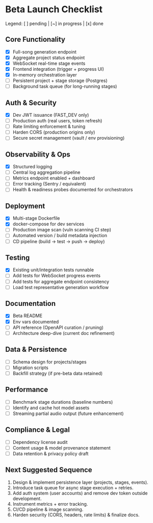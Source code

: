 # Beta Launch Checklist

Legend: [ ] pending | [~] in progress | [x] done

## Core Functionality

- [x] Full-song generation endpoint
- [x] Aggregate project status endpoint
- [x] WebSocket real-time stage events
- [x] Frontend integration (trigger + progress UI)
- [x] In-memory orchestration layer
- [ ] Persistent project + stage storage (Postgres)
- [ ] Background task queue (for long-running stages)

## Auth & Security

- [x] Dev JWT issuance (FAST_DEV only)
- [ ] Production auth (real users, token refresh)
- [ ] Rate limiting enforcement & tuning
- [ ] Harden CORS (production origins only)
- [ ] Secure secret management (vault / env provisioning)

## Observability & Ops

- [x] Structured logging
- [ ] Central log aggregation pipeline
- [ ] Metrics endpoint enabled + dashboard
- [ ] Error tracking (Sentry / equivalent)
- [ ] Health & readiness probes documented for orchestrators

## Deployment

- [x] Multi-stage Dockerfile
- [x] docker-compose for dev services
- [ ] Production image scan (vuln scanning CI step)
- [ ] Automated version / build metadata injection
- [ ] CD pipeline (build → test → push → deploy)

## Testing

- [x] Existing unit/integration tests runnable
- [ ] Add tests for WebSocket progress events
- [ ] Add tests for aggregate endpoint consistency
- [ ] Load test representative generation workflow

## Documentation

- [x] Beta README
- [x] Env vars documented
- [ ] API reference (OpenAPI curation / pruning)
- [ ] Architecture deep-dive (current doc refinement)

## Data & Persistence

- [ ] Schema design for projects/stages
- [ ] Migration scripts
- [ ] Backfill strategy (if pre-beta data retained)

## Performance

- [ ] Benchmark stage durations (baseline numbers)
- [ ] Identify and cache hot model assets
- [ ] Streaming partial audio output (future enhancement)

## Compliance & Legal

- [ ] Dependency license audit
- [ ] Content usage & model provenance statement
- [ ] Data retention & privacy policy draft

## Next Suggested Sequence

1. Design & implement persistence layer (projects, stages, events).
2. Introduce task queue for async stage execution + retries.
3. Add auth system (user accounts) and remove dev token outside development.
4. Instrument metrics + error tracking.
5. CI/CD pipeline & image scanning.
6. Harden security (CORS, headers, rate limits) & finalize docs.

